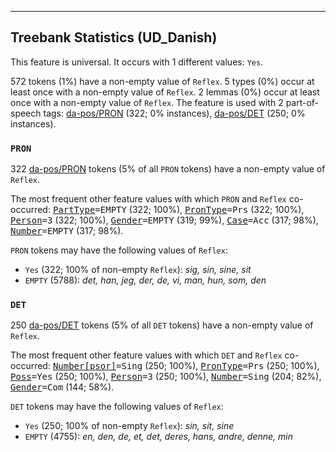 

--------------------------------------------------------------------------------

## Treebank Statistics (UD_Danish)

This feature is universal.
It occurs with 1 different values: `Yes`.

572 tokens (1%) have a non-empty value of `Reflex`.
5 types (0%) occur at least once with a non-empty value of `Reflex`.
2 lemmas (0%) occur at least once with a non-empty value of `Reflex`.
The feature is used with 2 part-of-speech tags: [da-pos/PRON]() (322; 0% instances), [da-pos/DET]() (250; 0% instances).

### `PRON`

322 [da-pos/PRON]() tokens (5% of all `PRON` tokens) have a non-empty value of `Reflex`.

The most frequent other feature values with which `PRON` and `Reflex` co-occurred: <tt><a href="PartType.html">PartType</a>=EMPTY</tt> (322; 100%), <tt><a href="PronType.html">PronType</a>=Prs</tt> (322; 100%), <tt><a href="Person.html">Person</a>=3</tt> (322; 100%), <tt><a href="Gender.html">Gender</a>=EMPTY</tt> (319; 99%), <tt><a href="Case.html">Case</a>=Acc</tt> (317; 98%), <tt><a href="Number.html">Number</a>=EMPTY</tt> (317; 98%).

`PRON` tokens may have the following values of `Reflex`:

* `Yes` (322; 100% of non-empty `Reflex`): <em>sig, sin, sine, sit</em>
* `EMPTY` (5788): <em>det, han, jeg, der, de, vi, man, hun, som, den</em>

### `DET`

250 [da-pos/DET]() tokens (5% of all `DET` tokens) have a non-empty value of `Reflex`.

The most frequent other feature values with which `DET` and `Reflex` co-occurred: <tt><a href="Number[psor].html">Number[psor]</a>=Sing</tt> (250; 100%), <tt><a href="PronType.html">PronType</a>=Prs</tt> (250; 100%), <tt><a href="Poss.html">Poss</a>=Yes</tt> (250; 100%), <tt><a href="Person.html">Person</a>=3</tt> (250; 100%), <tt><a href="Number.html">Number</a>=Sing</tt> (204; 82%), <tt><a href="Gender.html">Gender</a>=Com</tt> (144; 58%).

`DET` tokens may have the following values of `Reflex`:

* `Yes` (250; 100% of non-empty `Reflex`): <em>sin, sit, sine</em>
* `EMPTY` (4755): <em>en, den, de, et, det, deres, hans, andre, denne, min</em>

